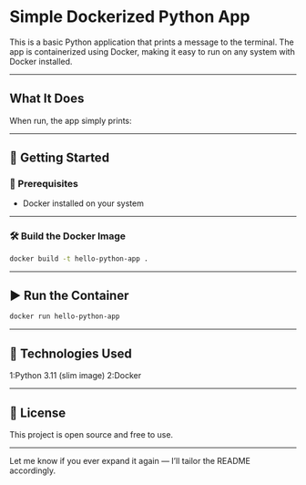 #  Simple Dockerized Python App

This is a basic Python application that prints a message to the terminal. The app is containerized using Docker, making it easy to run on any system with Docker installed.

---

##  What It Does

When run, the app simply prints:


---

## 🚀 Getting Started

### 🔧 Prerequisites

- Docker installed on your system

---

### 🛠 Build the Docker Image

```bash
docker build -t hello-python-app .
```
---
## ▶️ Run the Container
```bash
docker run hello-python-app
```
---

## 🧰 Technologies Used
1:Python 3.11 (slim image)
2:Docker

---

## 🔖 License
This project is open source and free to use.

---

Let me know if you ever expand it again — I’ll tailor the README accordingly.


